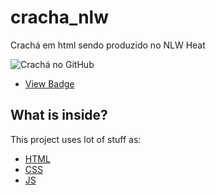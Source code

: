# cracha_nlw
Crachá em html sendo produzido no NLW Heat 


![Crachá no GitHub](https://user-images.githubusercontent.com/36550713/139502845-23140227-6c74-4d21-ba75-8865534b42a5.png)
- [View Badge](https://joesilfe.github.io/cracha_nlw/)
## What is inside?

This project uses lot of stuff as:

- [HTML](https://www.w3.org/standards/webdesign/)
- [CSS](https://www.w3.org/standards/webdesign/htmlcss)
- [JS](https://developer.mozilla.org/pt-BR/docs/Web/JavaScript/Language_Resources)